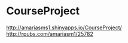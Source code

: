 CourseProject
=============
http://amariasms1.shinyapps.io/CourseProject/
http://rpubs.com/amariasm1/25782
